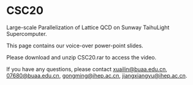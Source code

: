 # CSC20
Large-scale Parallelization of Lattice QCD on Sunway TaihuLight Supercomputer.

This page contains our voice-over power-point slides.

Please download and unzip CSC20.rar to access the video.

If you have any questions, please contact xuailin@buaa.edu.cn, 07680@buaa.edu.cn, gongming@ihep.ac.cn, jiangxiangyu@ihep.ac.cn.
